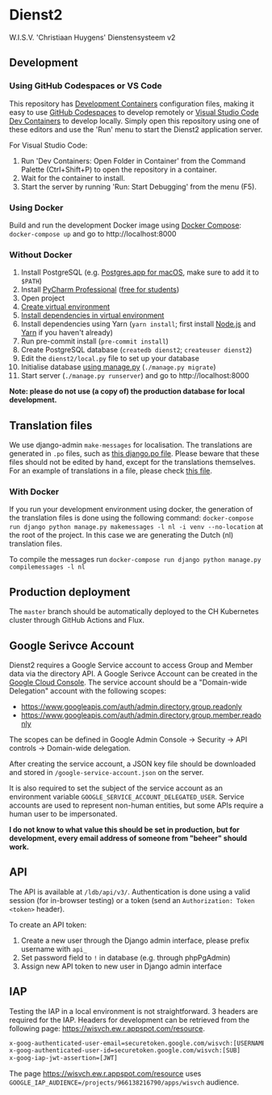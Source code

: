 # Dienst2

W.I.S.V. 'Christiaan Huygens'
Dienstensysteem v2

## Development

### Using GitHub Codespaces or VS Code

This repository has [Development Containers][devcontainers] configuration files, making it easy to use [GitHub Codespaces][codespaces] to develop remotely or [Visual Studio Code Dev Containers][vscode] to develop locally. Simply open this repository using one of these editors and use the 'Run' menu to start the Dienst2 application server.

[devcontainers]: https://containers.dev
[codespaces]:    https://docs.github.com/en/codespaces
[vscode]:        https://code.visualstudio.com/docs/devcontainers/containers


For Visual Studio Code:
1. Run 'Dev Containers: Open Folder in Container' from the Command Palette (Ctrl+Shift+P) to open the repository in a container.
2. Wait for the container to install.
3. Start the server by running 'Run: Start Debugging' from the menu (F5).

### Using Docker

Build and run the development Docker image using [Docker Compose](https://docs.docker.com/compose/install/): `docker-compose up` and go to http://localhost:8000

### Without Docker

1. Install PostgreSQL (e.g. [Postgres.app for macOS](https://postgresapp.com), make sure to add it to `$PATH`)
2. Install [PyCharm Professional](https://www.jetbrains.com/pycharm/) ([free for students](https://www.jetbrains.com/student/))
3. Open project
4. [Create virtual environment](https://www.jetbrains.com/pycharm/help/creating-virtual-environment.html)
5. [Install dependencies in virtual environment](https://www.jetbrains.com/pycharm/help/resolving-unsatisfied-dependencies.html)
6. Install dependencies using Yarn (`yarn install`; first install [Node.js][nodejs] and [Yarn][yarn] if you haven't already)
7. Run pre-commit install (`pre-commit install`)
8. Create PostgreSQL database (`createdb dienst2`; `createuser dienst2`)
9. Edit the `dienst2/local.py` file to set up your database
10. Initialise database [using manage.py](https://www.jetbrains.com/pycharm/help/running-tasks-of-manage-py-utility.html) (`./manage.py migrate`)
11. Start server (`./manage.py runserver`) and go to http://localhost:8000

**Note: please do not use (a copy of) the production database for local development.**

## Translation files

We use django-admin `make-messages` for localisation.
The translations are generated in `.po` files, such as [this django.po file](dienst2/locale/nl/LC_MESSAGES/django.po).
Please beware that these files should not be edited by hand, except for the translations themselves.
For an example of translations in a file, please check [this file](ldb/templates/ldb/person_confirm_delete.html).

### With Docker

If you run your development environment using docker, the generation of the translation files is done using the following command:
`docker-compose run django python manage.py makemessages -l nl -i venv --no-location` at the root of the project.
In this case we are generating the Dutch (nl) translation files.

To compile the messages run `docker-compose run django python manage.py compilemessages -l nl`

## Production deployment

The `master` branch should be automatically deployed to the CH Kubernetes cluster through GitHub Actions and Flux.

## Google Serivce Account
Dienst2 requires a Google Service account to access Group and Member data via the directory API. A Google Serivce Account can be created in the [Google Cloud Console](https://console.cloud.google.com/apis/credentials). The service account should be a "Domain-wide Delegation" account with the following scopes:

- https://www.googleapis.com/auth/admin.directory.group.readonly
- https://www.googleapis.com/auth/admin.directory.group.member.readonly

The scopes can be defined in Google Admin Console -> Security -> API controls -> Domain-wide delegation.

After creating the service account, a JSON key file should be downloaded and stored in `/google-service-account.json` on the server.

It is also required to set the subject of the service account as an environment variable `GOOGLE_SERVICE_ACCOUNT_DELEGATED_USER`. Service accounts are used to represent non-human entities, but some APIs require a human user to be impersonated.

**I do not know to what value this should be set in production, but for development, every email address of someone from "beheer" should work.**

## API

The API is available at `/ldb/api/v3/`. Authentication is done using a valid session (for in-browser testing) or a token (send an `Authorization: Token <token>` header).

To create an API token:

1. Create a new user through the Django admin interface, please prefix username with `api_`
2. Set password field to `!` in database (e.g. through phpPgAdmin)
3. Assign new API token to new user in Django admin interface

[nodejs]: https://nodejs.org/ "Node.js"
[yarn]:   https://yarnpkg.com/lang/en/docs/install "Yarn"


## IAP
Testing the IAP in a local environment is not straightforward. 3 headers are required for the IAP. Headers for development can be retrieved from the following page: https://wisvch.ew.r.appspot.com/resource.

```sh
x-goog-authenticated-user-email=securetoken.google.com/wisvch:[USERNAME]@ch.tudelft.nl
x-goog-authenticated-user-id=securetoken.google.com/wisvch:[SUB]
x-goog-iap-jwt-assertion=[JWT]
```

The page https://wisvch.ew.r.appspot.com/resource uses `GOOGLE_IAP_AUDIENCE=/projects/966138216790/apps/wisvch` audience.
